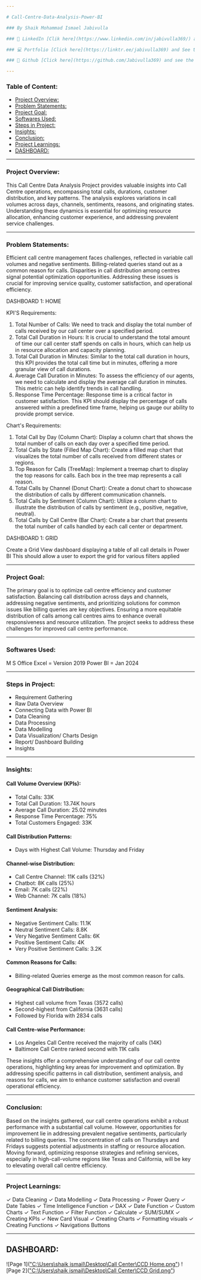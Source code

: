 ```yaml
---

# Call-Centre-Data-Analysis-Power-BI

### By Shaik Mohammad Ismael Jabivulla

### 💼 LinkedIn [Clik here](https://www.linkedin.com/in/jabivulla369/) and Connect to me for data-related useful information.

### 💻 Portfolio [Click here](https://linktr.ee/jabivulla369) and See the Live Dashboard.

### 📓 Github [Click here](https://github.com/Jabivulla369) and see the other Projects.

---
```


### Table of Content:

- [Project Overview:](#project-overview)
- [Problem Statements:](#problem-statements)
- [Project Goal:](#project-goal)
- [Softwares Used:](#softwares-used)
- [Steps in Project:](#steps-in-project)
- [Insights:](#insights)
- [Conclusion:](#conclusion)
- [Project Learnings:](#project-learnings)
- [DASHBOARD:](#dashboard)

---

### Project Overview:

This Call Centre Data Analysis Project provides valuable insights into Call Centre operations, encompassing total calls, durations, customer distribution, and key patterns. The analysis explores variations in call volumes across days, channels, sentiments, reasons, and originating states. Understanding these dynamics is essential for optimizing resource allocation, enhancing customer experience, and addressing prevalent service challenges.

---

### Problem Statements:

Efficient call centre management faces challenges, reflected in variable call volumes and negative sentiments.
Billing-related queries stand out as a common reason for calls. Disparities in call distribution among centres signal potential optimization opportunities.
Addressing these issues is crucial for improving service quality, customer satisfaction, and operational efficiency.

DASHBOARD 1: HOME

KPI'S Requirements:

1. Total Number of Calls: We need to track and display the total number of calls received by our call center over a specified period.
2. Total Call Duration in Hours: It is crucial to understand the total amount of time our call center staff spends on calls in hours, which can help us in resource allocation and capacity planning.
3. Total Call Duration in Minutes: Similar to the total call duration in hours, this KPI provides the total call time but in minutes, offering a more granular view of call durations.
4. Average Call Duration in Minutes: To assess the efficiency of our agents, we need to calculate and display the average call duration in minutes. This metric can help identify trends in call handling.
5. Response Time Percentage: Response time is a critical factor in customer satisfaction. This KPI should display the percentage of calls answered within a predefined time frame, helping us gauge our ability to provide prompt service.

Chart's Requirements:

1. Total Call by Day (Column Chart): Display a column chart that shows the total number of calls on each day over a specified time period.
2. Total Calls by State (Filled Map Chart): Create a filled map chart that visualizes the total number of calls received from different states or regions.
3. Top Reason for Calls (TreeMap): Implement a treemap chart to display the top reasons for calls. Each box in the tree map represents a call reason.
4. Total Calls by Channel (Donut Chart): Create a donut chart to showcase the distribution of calls by different communication channels.
5. Total Calls by Sentiment (Column Chart): Utilize a column chart to illustrate the distribution of calls by sentiment (e.g., positive, negative, neutral).
6. Total Calls by Call Centre (Bar Chart): Create a bar chart that presents the total number of calls handled by each call center or department.

DASHBOARD 1: GRID

Create a Grid View dashboard displaying a table of all call details in Power BI This should allow a user to export the grid for various filters applied

---

### Project Goal:

The primary goal is to optimize call centre efficiency and customer satisfaction.
Balancing call distribution across days and channels, addressing negative sentiments, and prioritizing solutions for common issues like billing queries are key objectives.
Ensuring a more equitable distribution of calls among call centres aims to enhance overall responsiveness and resource utilization.
The project seeks to address these challenges for improved call centre performance.

---

### Softwares Used:

M S Office Excel = Version 2019
Power BI = Jan 2024

---

### Steps in Project:

- Requirement Gathering
- Raw Data Overview
- Connecting Data with Power BI
- Data Cleaning
- Data Processing
- Data Modelling
- Data Visualization/ Charts Design
- Report/ Dashboard Building
- Insights

---

### Insights:

#### Call Volume Overview (KPIs):

- Total Calls: 33K
- Total Call Duration: 13.74K hours
- Average Call Duration: 25.02 minutes
- Response Time Percentage: 75%
- Total Customers Engaged: 33K

#### Call Distribution Patterns:

- Days with Highest Call Volume: Thursday and Friday

#### Channel-wise Distribution:

- Call Centre Channel: 11K calls (32%)
- Chatbot: 8K calls (25%)
- Email: 7K calls (22%)
- Web Channel: 7K calls (18%)

#### Sentiment Analysis:

- Negative Sentiment Calls: 11.1K
- Neutral Sentiment Calls: 8.8K
- Very Negative Sentiment Calls: 6K
- Positive Sentiment Calls: 4K
- Very Positive Sentiment Calls: 3.2K

#### Common Reasons for Calls:

- Billing-related Queries emerge as the most common reason for calls.

#### Geographical Call Distribution:

- Highest call volume from Texas (3572 calls)
- Second-highest from California (3631 calls)
- Followed by Florida with 2834 calls

#### Call Centre-wise Performance:

- Los Angeles Call Centre received the majority of calls (14K)
- Baltimore Call Centre ranked second with 11K calls

These insights offer a comprehensive understanding of our call centre operations, highlighting key areas for improvement and optimization. By addressing specific patterns in call distribution, sentiment analysis, and reasons for calls, we aim to enhance customer satisfaction and overall operational efficiency.

---

### Conclusion:

Based on the insights gathered, our call centre operations exhibit a robust performance with a substantial call volume. However, opportunities for improvement lie in addressing prevalent negative sentiments, particularly related to billing queries. The concentration of calls on Thursdays and Fridays suggests potential adjustments in staffing or resource allocation. Moving forward, optimizing response strategies and refining services, especially in high-call-volume regions like Texas and California, will be key to elevating overall call centre efficiency.

---

### Project Learnings:

✓ Data Cleaning
✓ Data Modelling
✓ Data Processing
✓ Power Query
✓ Date Tables
✓ Time Intelligence Function
✓ DAX
✓ Date Function
✓ Custom Charts
✓ Text Function
✓ Filter Function
✓ Calculate
✓ SUM/SUMX
✓ Creating KPIs
✓ New Card Visual
✓ Creating Charts
✓ Formatting visuals
✓ Creating Functions
✓ Navigations Buttons

---

## DASHBOARD:

![Page 1](["C:\Users\shaik ismail\Desktop\Call Center\CCD Home.png"](https://github.com/Jabivulla369/Call-Centre-Dashboard/blob/d0dca3d9855c8817f007b6fe44bdf2724cc90638/CCD%20Home.png))
![Page 2](["C:\Users\shaik ismail\Desktop\Call Center\CCD Grid.png"](https://github.com/Jabivulla369/Call-Centre-Dashboard/blob/d0dca3d9855c8817f007b6fe44bdf2724cc90638/CCD%20Grid.png))
